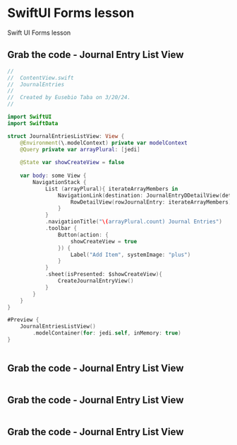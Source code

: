 # SwiftUI Forms lesson
Swift UI Forms lesson
## Grab the code - Journal Entry List View
```swift
//
//  ContentView.swift
//  JournalEntries
//
//  Created by Eusebio Taba on 3/20/24.
//

import SwiftUI
import SwiftData

struct JournalEntriesListView: View {
    @Environment(\.modelContext) private var modelContext
    @Query private var arrayPlural: [jedi]
    
    @State var showCreateView = false
    
    var body: some View {
        NavigationStack {
            List (arrayPlural){ iterateArrayMembers in
                NavigationLink(destination: JournalEntryDDetailView(detailJournalEntry: iterateArrayMembers)){
                    RowDetailView(rowJournalEntry: iterateArrayMembers)
                }
            }
            .navigationTitle("\(arrayPlural.count) Journal Entries")
            .toolbar {
                Button(action: {
                    showCreateView = true
                }) {
                    Label("Add Item", systemImage: "plus")
                }
            }
            .sheet(isPresented: $showCreateView){
                CreateJournalEntryView()
            }
        }
    }
}

#Preview {
    JournalEntriesListView()
        .modelContainer(for: jedi.self, inMemory: true)
}
	

```
## Grab the code - Journal Entry List View
```swift
```
## Grab the code - Journal Entry List View
```swift
```
## Grab the code - Journal Entry List View
```swift
```
